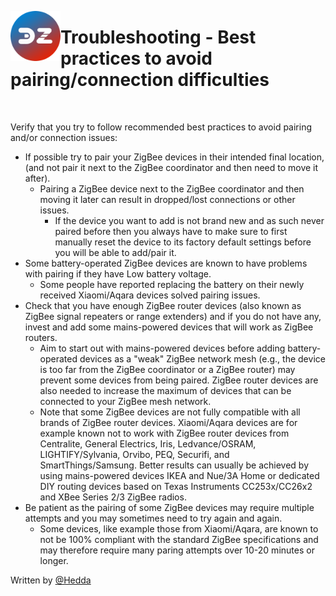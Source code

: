 <a href="Home.md"><img align="left" width="80" height="80" src="../Images/logo_Z4D.png" alt="Logo"></a>

# Troubleshooting - Best practices to avoid pairing/connection difficulties

</br>

Verify that you try to follow recommended best practices to avoid pairing and/or connection issues:

- If possible try to pair your ZigBee devices in their intended final location, (and not pair it next to the ZigBee coordinator and then need to move it after).
  - Pairing a ZigBee device next to the ZigBee coordinator and then moving it later can result in dropped/lost connections or other issues.
    - If the device you want to add is not brand new and as such never paired before then you always have to make sure to first manually reset the device to its factory default settings before you will be able to add/pair it.
- Some battery-operated ZigBee devices are known to have problems with pairing if they have Low battery voltage.
    - Some people have reported replacing the battery on their newly received Xiaomi/Aqara devices solved pairing issues.
- Check that you have enough ZigBee router devices (also known as ZigBee signal repeaters or range extenders) and if you do not have any, invest and add some mains-powered devices that will work as ZigBee routers.
    - Aim to start out with mains-powered devices before adding battery-operated devices as a "weak" ZigBee network mesh (e.g., the device is too far from the ZigBee coordinator or a ZigBee router) may prevent some devices from being paired. ZigBee router devices are also needed to increase the maximum of devices that can be connected to your ZigBee mesh network.
    - Note that some ZigBee devices are not fully compatible with all brands of ZigBee router devices. Xiaomi/Aqara devices are for example known not to work with ZigBee router devices from Centralite, General Electrics, Iris, Ledvance/OSRAM, LIGHTIFY/Sylvania, Orvibo, PEQ, Securifi, and SmartThings/Samsung. Better results can usually be achieved by using mains-powered devices IKEA and Nue/3A Home or dedicated DIY routing devices based on Texas Instruments CC253x/CC26x2 and XBee Series 2/3 ZigBee radios.
- Be patient as the pairing of some ZigBee devices may require multiple attempts and you may sometimes need to try again and again.
    - Some devices, like example those from Xiaomi/Aqara, are known to not be 100% compliant with the standard ZigBee specifications and may therefore require many paring attempts over 10-20 minutes or longer.

Written by [@Hedda](https://github.com/Hedda)
